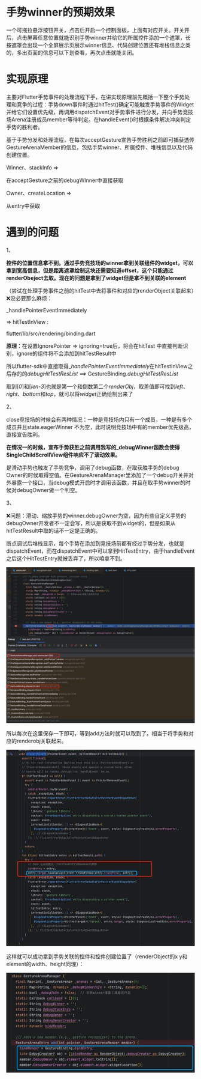 # 手势winner的预期效果

一个可拖拉悬浮按钮开关，点击后开启一个控制面板，上面有对应开关。开关开后，点击屏幕任意位置就能识别手势winner并给它的所属控件添加一个遮罩，长按遮罩会出现一个全屏展示页展示winner信息、代码创建位置还有堆栈信息之类的，多出页面的信息可以下划查看，再次点击就能关闭。



# 实现原理

主要对Flutter手势事件的处理流程下手，在讲实现原理前先概括一下整个手势处理和竞争的过程：手势down事件时通过hitTest()确定可能触发手势事件的Widget并给它们设置优先级，再调用dispatchEvent对手势事件进行分发，并向手势竞技场Arena注册成员member等待判定。在handleEvent()时根据条件解决冲突判定手势的胜利者。

基于手势分发和处理流程，在每次acceptGesture宣告手势胜利之前即可捕获透传GestureArenaMember的信息，包括手势winner、所属控件、堆栈信息以及代码创建位置。



Winner、stackInfo => 

在acceptGesture之前的debugWInner中直接获取



Owner、createLocation => 

从entry中获取



# 遇到的问题

1、

**控件的位置信息拿不到。通过手势竞技场的winner拿到关联组件的widget，可以拿到宽高信息，但是距离遮罩绘制这块还需要知道offset，这个只能通过renderObeject去取。现在的问题是拿到了widget但是拿不到关联的element**

（尝试在处理手势事件之前的hitTest中去将事件和对应的renderObject关联起来）❌没必要那么麻烦：

_handlePointerEventImmediately

=> hitTestInView :

flutter/lib/src/rendering/binding.dart

**原理**：在设置IgnorePointer => ignoring=true后，将会在hitTest 中直接判断识别，ignore的组件将不会添加到hitTestResult中

所以flutter-sdk中直接取得_*handlePointerEventImmediately*在hitTestInView之后存的的*debugHitTestResList ==>* GestureBinding.*debugHitTestResList*

取到[*0*]和[*len-3*]也就是第一个和倒数第二个*renderObj*，取差值即可找到*left*、*right*、*bottom*和*top*，就可以将*widget*正确绘制出来了



2、

close竞技场的时候会有两种情况：一种是竞技场内只有一个成员，一种是有多个成员并且state.eagerWinner 不为空，此时说明竞技场中有的member优先级高，直接宣告胜利。

**在情况一的时候，宣布手势获胜之前调用我写的_debugWinner函数会使得SingleChildScrollView组件响应不了滚动效果。**

是滑动手势也触发了手势竞争，调用了debug函数，在取获胜手势的debug Owner的时候取得空值。在GestureArenaManager里添加了一个debug开关并对外暴露一个接口，当debug模式开启时才调用该函数，并且在取手势winner的时候对debugOwner做一个判空。



3、



❌问题：滑动、缩放手势的winner.debugOwner为空，因为有些自定义手势的debugOwner开发者不一定会写，所以是获取不到widget的，但是如果从hitTestResult中取的话不一定是正确的。

断点调试后堆栈显示，每个手势在添加到竞技场前都有经过手势分发，也就是dispatchEvent，而在dispatchEvent中可以拿到HitTestEntry，由于handleEvent之后这个HitTestEntry就被丢弃了，所以咱拿不到。

![img](https://github.com/yanyanran/pictures/blob/main/Pasted%20Graphic%201.png?raw=true)

所以每次在这里保存一下即可，等到add方法时就可以取到了。相当于将手势和对应的renderobj关联起来。

![img](https://github.com/yanyanran/pictures/blob/main/Pasted%20Graphic%202.png?raw=true)

这样就可以成功拿到手势关联的控件和控件创建位置了（renderObject的x y和element的width、height同理）：

![img](https://github.com/yanyanran/pictures/blob/main/Pasted%20Graphic%203.png?raw=true)